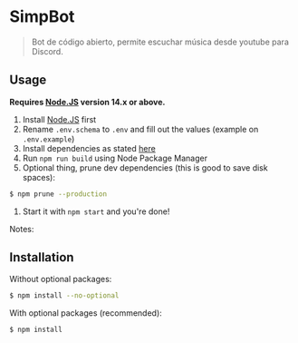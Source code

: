 # SimpBot
> Bot de código abierto, permite escuchar música desde youtube para Discord.


## Usage

**Requires [Node.JS](https://nodejs.org) version 14.x or above.**

1. Install [Node.JS](https://nodejs.org) first
2. Rename `.env.schema` to `.env` and fill out the values (example on `.env.example`)
3. Install dependencies as stated [here](https://github.com/zhycorp/disc-11#installation)
4. Run `npm run build` using Node Package Manager
5. Optional thing, prune dev dependencies (this is good to save disk spaces):
```sh
$ npm prune --production
```
1. Start it with `npm start` and you're done!

Notes: 

## Installation

Without optional packages:
```sh
$ npm install --no-optional
```

With optional packages (recommended):
```sh
$ npm install
```
